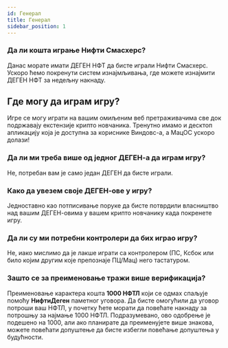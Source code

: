 ```yaml
---
id: Генерал
title: Генерал
sidebar_position: 1
---
```


### **Да ли кошта играње Нифти Смасхерс?**

Данас морате имати ДЕГЕН НФТ да бисте играли Нифти Смасхерс. Ускоро ћемо покренути систем изнајмљивања, где можете изнајмити ДЕГЕН НФТ за недељну накнаду.

## Где могу да играм игру?

Игре се могу играти на вашим омиљеним веб претраживачима све док подржавају екстензије крипто новчаника. Тренутно имамо и десктоп апликацију која је доступна за кориснике Виндовс-а, а МацОС ускоро долази!

### **Да ли ми треба више од једног ДЕГЕН-а да играм игру?**

Не, потребан вам је само један ДЕГЕН да бисте играли.

### Како да увезем своје ДЕГЕН-ове у игру?

Једноставно као потписивање поруке да бисте потврдили власништво над вашим ДЕГЕН-овима у вашем крипто новчанику када покренете игру.

### **Да ли су ми потребни контролери да бих играо игру?**

Не, иако мислимо да је лакше играти са контролером (ПС, Ксбок или било којим другим које препознаје ПЦ/Мац) него тастатуром.

### Зашто се за преименовање тражи више верификација?

Преименовање карактера кошта **1000 НФТЛ** који се одмах спаљује помоћу **НифтиДеген** паметног уговора. Да бисте омогућили да уговор потроши ваш НФТЛ, у почетку ћете морати да повећате накнаду за потрошњу за најмање 1000 НФТЛ. Подразумевано, ово одобрење је подешено на 1000, али ако планирате да преименујете више знакова, можете повећати допуштење да бисте избегли повећање допуштења у будућности.
